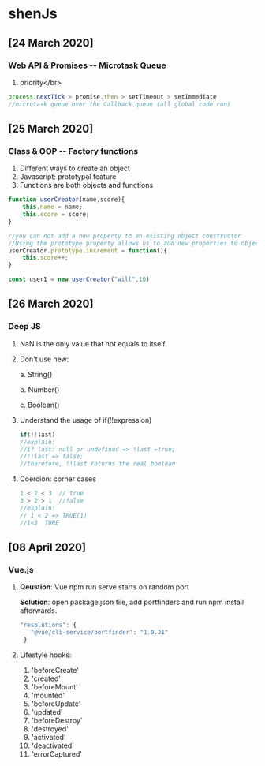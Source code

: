 # shenJs

## \[24 March 2020\]

### Web API & Promises -- Microtask Queue

1. priority&lt;/br&gt;

```javascript
process.nextTick > promise.then > setTimeout > setImmediate
//microtask queue over the Callback queue (all global code run)
```

## \[25 March 2020\]

### Class & OOP -- Factory functions

1. Different ways to create an object
2. Javascript: prototypal feature
3. Functions are both objects and functions

```javascript
function userCreator(name,score){
    this.name = name;
    this.score = score;
}

//you can not add a new property to an existing object constructor
//Using the prototype property allows us to add new properties to object constructors
userCreator.prototype.increment = function(){
    this.score++;
}

const user1 = new userCreator("will",10)
```

## \[26 March 2020\]

### Deep JS

1. NaN is the only value that not equals to itself.
2. Don't use new:  


   a. String\(\)  


   b. Number\(\)  


   c. Boolean\(\)

3. Understand the usage of if\(!!expression\)

   ```javascript
   if(!!last)
   //explain: 
   //if last: null or undefined => !last =true;
   //!!last => false;
   //therefore, !!last returns the real boolean
   ```

4. Coercion: corner cases

   ```javascript
   1 < 2 < 3  // true
   3 > 2 > 1  //false
   //explain:
   // 1 < 2 => TRUE(1)
   //1<3  TURE
   ```

## \[08 April 2020\]

### Vue.js

1. **Qeustion**: Vue npm run serve starts on random port   


   **Solution**: open package.json file, add portfinders and run npm install afterwards.

   ```javascript
   "resolutions": {
      "@vue/cli-service/portfinder": "1.0.21"
    }
   ```

2. Lifestyle hooks:
   1. 'beforeCreate'
   2. 'created'
   3. 'beforeMount'
   4. 'mounted'
   5. 'beforeUpdate'
   6. 'updated'
   7. 'beforeDestroy'
   8. 'destroyed'
   9. 'activated'
   10. 'deactivated'
   11. 'errorCaptured'

